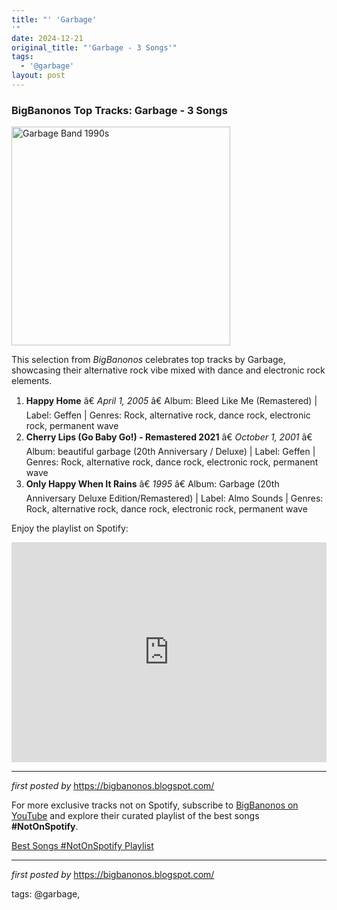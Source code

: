 ```yaml
---
title: "' 'Garbage'
'"
date: 2024-12-21
original_title: "'Garbage - 3 Songs'"
tags:
  - '@garbage'
layout: post
---
```

<h3>BigBanonos Top Tracks: Garbage - 3 Songs</h3>
<div class="separator"> <a href="https://thesoniccollective.com/wp-content/uploads/2021/12/Garbage-1990s.jpg" > <img alt="Garbage Band 1990s" border="0" height="350" src="https://thesoniccollective.com/wp-content/uploads/2021/12/Garbage-1990s.jpg" /> </a>
</div> <p>This selection from <em>BigBanonos</em> celebrates top tracks by Garbage, showcasing their alternative rock vibe mixed with dance and electronic rock elements.</p> <ol> <li><strong>Happy Home</strong> â€ <em>April 1, 2005</em> â€ Album: Bleed Like Me (Remastered) | Label: Geffen | Genres: Rock, alternative rock, dance rock, electronic rock, permanent wave</li> <li><strong>Cherry Lips (Go Baby Go!) - Remastered 2021</strong> â€ <em>October 1, 2001</em> â€ Album: beautiful garbage (20th Anniversary / Deluxe) | Label: Geffen | Genres: Rock, alternative rock, dance rock, electronic rock, permanent wave</li> <li><strong>Only Happy When It Rains</strong> â€ <em>1995</em> â€ Album: Garbage (20th Anniversary Deluxe Edition/Remastered) | Label: Almo Sounds | Genres: Rock, alternative rock, dance rock, electronic rock, permanent wave</li>
</ol> <p>Enjoy the playlist on Spotify:</p>
<iframe src="https://open.spotify.com/embed/playlist/1P32qgB8TaiJ1XY06Bidfw?utm_source=generator" width="100%" height="352" frameBorder="0" allowfullscreen="" allow="autoplay; clipboard-write; encrypted-media; fullscreen; picture-in-picture" loading="lazy"></iframe> <hr />
<p><em>first posted by</em> <a href="https://bigbanonos.blogspot.com/" rel="noopener" target="_new">https://bigbanonos.blogspot.com/</a></p>


<!--Subscribe and Playlist Links-->
<div>
    <p>For more exclusive tracks not on Spotify, subscribe to <a href="https://www.youtube.com/@BigBanonos" target="_blank">BigBanonos on YouTube</a> and explore their curated playlist of the best songs <strong>#NotOnSpotify</strong>.</p>
    <p><a href="https://www.youtube.com/playlist?list=PLtuNtuTatqI0kFahUCbtbfenC_ET5O_tr" target="_blank">Best Songs #NotOnSpotify Playlist<br /></a></p></div>

<hr />

<p><em>first posted by</em> <a href="https://bigbanonos.blogspot.com/" rel="noopener" target="_new">https://bigbanonos.blogspot.com/</a></p>

<p>tags: @garbage,</p>
